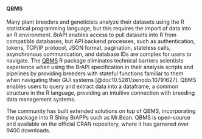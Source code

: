 #### QBMS

<!-- Khaled -->

Many plant breeders and geneticists analyze their datasets using the R statistical programming language, but this requires the import of data into an R environment.
BrAPI enables access to pull datasets into R from compatible databases, but API backend processes, such as authentication, tokens, TCP/IP protocol, JSON format, pagination, stateless calls, asynchronous communication, and database IDs are complex for users to navigate. 
The [QBMS](https://icarda-git.github.io/QBMS) R package eliminates technical barriers scientists experience when using the BrAPI specification in their analysis scripts and pipelines by providing breeders with stateful functions familiar to them when navigating their GUI systems [@doi:10.5281/zenodo.10791627].
QBMS enables users to query and extract data into a dataframe, a common structure in the R language, providing an intuitive connection with breeding data management systems.

The community has built extended solutions on top of QBMS, incorporating the package into R Shiny BrAPPs such as Mr.Bean. 
QBMS is open-source and available on the official CRAN repository, where it has garnered over 9400 downloads. 